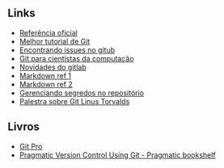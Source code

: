 
## Links

 - [Referência oficial](https://git-scm.com/docs)
 - [Melhor tutorial de Git](http://rypress.com/tutorials/git/index)
 - [Encontrando issues no gitub](http://www.jeancarlomachado.com.br/blog/findingissuesongithub.html)
 - [Git para cientistas da computação](http://eagain.net/articles/git-for-computer-scientists/)
 - [Novidades do gitlab](https://about.gitlab.com/2017/03/22/gitlab-9-0-released/)
 - [Markdown ref 1](https://guides.github.com/features/mastering-markdown/)
 - [Markdown ref 2](http://www.markdowntutorial.com)
 - [Gerenciando segredos no repositório](https://github.com/sobolevn/git-secret)
 - [Palestra sobre Git Linus Torvalds](https://www.youtube.com/watch?v=4XpnKHJAok8&t=3s)

## Livros
 - [Git Pro](https://git-scm.com/book/en/v2)
 - [Pragmatic Version Control Using Git - Pragmatic
     bookshelf](https://pragprog.com/book/tsgit/pragmatic-version-control-using-git)
